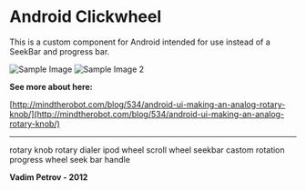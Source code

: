 Android Clickwheel
=============

This is a custom component for Android intended for use instead of a SeekBar and progress bar.

![Sample Image](https://github.com/VadimDev/android-seekbar-like-ipod-clickwheel/blob/master/ru.clickwheel.TestActivity/res/raw/sample_image.png
 "An example implementation")
![Sample Image 2](https://secure.gravatar.com/avatar/9db894f8f826b6113bea1870771e978b?s=140&d=https://a248.e.akamai.net/assets.github.com%2Fimages%2Fgravatars%2Fgravatar-140.png "Another example implementation")


**See more about here:**

[http://mindtherobot.com/blog/534/android-ui-making-an-analog-rotary-knob/](http://mindtherobot.com/blog/534/android-ui-making-an-analog-rotary-knob/)

-------------
rotary knob
rotary dialer
ipod wheel
scroll wheel
seekbar castom rotation
progress wheel
seek bar handle

**Vadim Petrov - 2012**